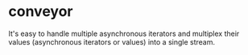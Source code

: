 # conveyor
It's easy to handle multiple asynchronous iterators and multiplex their values (asynchronous iterators or values) into a single stream.
